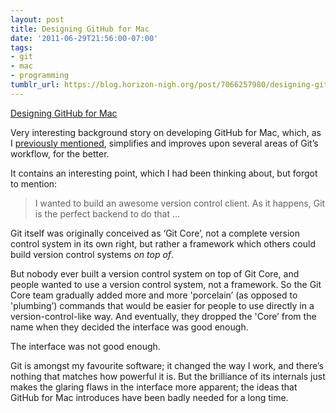 ```yaml
---
layout: post
title: Designing GitHub for Mac
date: '2011-06-29T21:56:00-07:00'
tags:
- git
- mac
- programming
tumblr_url: https://blog.horizon-nigh.org/post/7066257980/designing-github-for-mac
---
```

[Designing GitHub for Mac](http://warpspire.com/posts/designing-github-mac/)  

Very interesting background story on developing GitHub for Mac, which, as I [previously mentioned](http://tlog.horizon-nigh.org/2011/06/22/github-for-mac-launched.html), simplifies and improves upon several areas of Git’s workflow, for the better.

It contains an interesting point, which I had been thinking about, but forgot to mention:

> I wanted to build an awesome version control client. As it happens, Git is the perfect backend to do that …

Git itself was originally conceived as ‘Git Core’, not a complete version control system in its own right, but rather a framework which others could build version control systems _on top of_.

But nobody ever built a version control system on top of Git Core, and people wanted to use a version control system, not a framework. So the Git Core team gradually added more and more 'porcelain’ (as opposed to 'plumbing’) commands that would be easier for people to use directly in a version-control-like way. And eventually, they dropped the 'Core’ from the name when they decided the interface was good enough.

The interface was not good enough.

Git is amongst my favourite software; it changed the way I work, and there’s nothing that matches how powerful it is. But the brilliance of its internals just makes the glaring flaws in the interface more apparent; the ideas that GitHub for Mac introduces have been badly needed for a long time.

